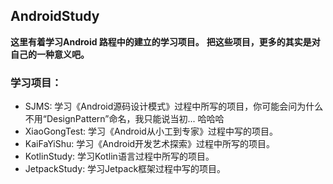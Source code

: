 ## AndroidStudy
**这里有着学习Android 路程中的建立的学习项目。**
**把这些项目，更多的其实是对自己的一种意义吧。**

### 学习项目：
- SJMS: 学习《Android源码设计模式》过程中所写的项目，你可能会问为什么不用“DesignPattern”命名，我只能说当初... 哈哈哈
- XiaoGongTest: 学习《Android从小工到专家》过程中写的项目。
- KaiFaYiShu: 学习《Android开发艺术探索》过程中所写的项目。
- KotlinStudy: 学习Kotlin语言过程中所写的项目。
- JetpackStudy: 学习Jetpack框架过程中写的项目。

 
